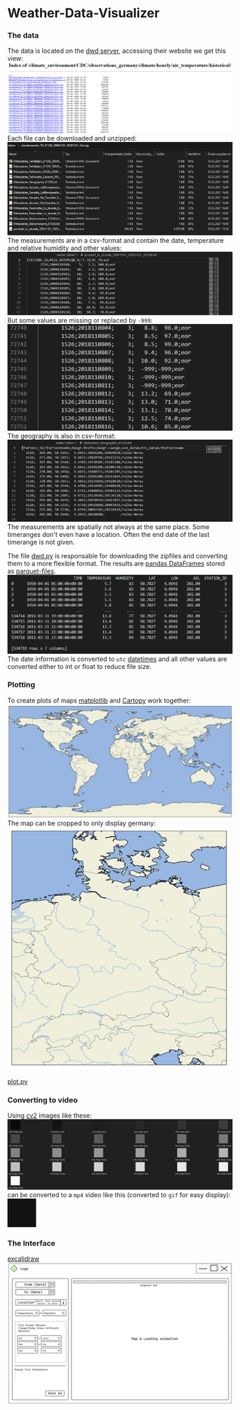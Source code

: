 # Weather-Data-Visualizer

### The data
The data is located on the [dwd server](https://opendata.dwd.de/climate_environment/CDC/observations_germany/climate/hourly/air_temperature/historical/), accessing their website we get this view:
![](./images/data.png)
Each file can be downloaded and unzipped:
![](./images/zipfile.png)
The measurements are in a csv-format and contain the date, temperature and relative humidity and other values:
![](./images/measurements.png)
But some values are missing or replaced by `-999`:
![](./images/missing_data.png)
The geography is also in csv-format:
![](./images/geography.png)
The measurements are spatially not always at the same place. Some timeranges don't even have a location. Often the end date of the last timerange is not given.

The file [dwd.py](../src/dwd.py) is responsable for downloading the zipfiles and converting them to a more flexible format.
The results are [pandas DataFrames](https://pandas.pydata.org/docs/reference/api/pandas.DataFrame.html#pandas-dataframe) stored as [parquet-files](https://www.youtube.com/watch?v=VZykcApkz_4).
![](./images/dataframe.png)
The date information is converted to `utc` [datetimes](https://docs.python.org/3/library/datetime.html) and all other values are converted either to int or float to reduce file size.

### Plotting
To create plots of maps [matplotlib](https://matplotlib.org/) and [Cartopy](https://scitools.org.uk/cartopy/docs/latest/matplotlib/intro.html) work together:
![](./images/cartopy_map.png)
The map can be cropped to only display germany:
![](./images/cartopy_germany.png)

[plot.py](../src/plot.py)

### Converting to video
Using [cv2](https://pypi.org/project/opencv-python/) images like these:
![](./images/test_images.png)
can be converted to a `mp4` video like this (converted to `gif` for easy display):
![](./images/test_video_as_gif.gif)

### The Interface
[excalidraw](https://excalidraw.com/)
![](./images/interface-mockup.png)
